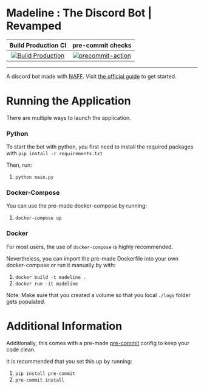 # Madeline : The Discord Bot | Revamped

| Build Production CI | pre-commit checks |
| :---: | :---: |
|  [![Build Production](https://github.com/madeline-bot/madeline-v2/actions/workflows/build.yml/badge.svg)](https://github.com/madeline-bot/madeline-v2/actions/workflows/build.yml)|  [![precommit-action](https://github.com/madeline-bot/madeline-v2/actions/workflows/pre-commit.yml/badge.svg)](https://github.com/madeline-bot/madeline-v2/actions/workflows/pre-commit.yml)  |
-------------------------------------------------

A discord bot made with [NAFF](https://github.com/Discord-Snake-Pit/NAFF).
Visit [the official guide](https://naff.readthedocs.io/Guides/01%20Getting%20Started/) to get started.

# Running the Application
There are multiple ways to launch the application.


### Python
To start the bot with python, you first need to install the required packages with `pip install -r requirements.txt`


Then, run:

1) `python main.py`


### Docker-Compose
You can use the pre-made docker-compose by running:

1) `docker-compose up`

### Docker
For most users, the use of `docker-compose` is highly recommended.

Nevertheless, you can import the pre-made Dockerfile into your own docker-compose or run it manually by with:

1) `docker build -t madeline .`
2) `docker run -it madeline`

Note: Make sure that you created a volume so that you local `./logs` folder gets populated.

# Additional Information
Additionally, this comes with a pre-made [pre-commit](https://pre-commit.com) config to keep your code clean.

It is recommended that you set this up by running:

1) `pip install pre-commit`
2) `pre-commit install`
